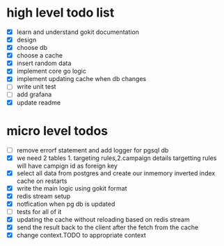 # high level todo list
- [x] learn and understand gokit documentation
- [x] design
- [x] choose db
- [x] choose a cache
- [x] insert random data
- [x] implement core go logic
- [x] implement updating cache when db changes
- [ ] write unit test
- [ ] add grafana 
- [x] update readme 

# micro level todos
- [ ] remove errorf statement and add logger for pgsql db
- [x] we need 2 tables 1. targeting rules,2.campaign details targetting rules will have campign id as foreign key
- [x] select all data from postgres and create our inmemory inverted index cache on restarts
- [x] write the main logic using gokit format 
- [x] redis stream setup
- [x] notfication when pg db is updated
- [ ] tests for all of it
- [x] updating the cache without reloading based on redis stream
- [x] send the result back to the client after the fetch from the cache
- [x] change context.TODO to appropriate context
